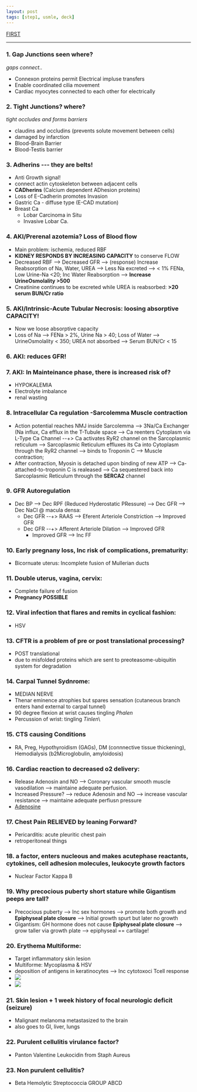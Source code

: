 ```yaml
---
layout: post
tags: [step1, usmle, deck]
---
```


[FIRST](../Deck-step1-all-subjects/)

-----


### 1. Gap Junctions seen where? 

_gaps connect.._
- Connexon proteins permit Electrical impluse transfers
- Enable coordinated cilia movement
- Cardiac myocytes connected to each other for electrically

### 2. Tight Junctions? where?

_tight occludes and forms barriers_

- claudins and occludins (prevents solute movement between cells)
- damaged by infarction
- Blood-Brain Barrier 
- Blood-Testis barrier

### 3. Adherins --- they are belts!

- Anti Growth signal! 
- connect actin cytoskeleton between adjacent cells
- __CADherins__ (Calcium dependent ADhesion proteins)
- Loss of E-Cadherin promotes Invasion
- Gastric Ca - diffuse type (E-CAD mutation)
- Breast Ca
    - Lobar Carcinoma in Situ
    - Invasive Lobar Ca.

### 4. AKI/Prerenal azotemia? Loss of Blood flow

- Main problem: ischemia, reduced RBF
- __KIDNEY RESPONDS BY INCREASING CAPACITY__ to conserve FLOW
- Decreased RBF --> Decreased GFR --> (response) Increase Reabsorption of Na, Water, UREA --> Less Na excreted --> < 1% FENa, Low Urine-Na <20; Inc Water Reabsorption --> __Increase UrineOsmolality >500__ 
- Creatinine continues to be excreted while UREA is reabsorbed: __>20 serum BUN/Cr ratio__

### 5. AKI/Intrinsic-Acute Tubular Necrosis: loosing absorptive CAPACITY!

- Now we loose absorptive capacity
- Loss of Na --> FENa > 2%, Urine Na > 40; Loss of  Water --> UrineOsmolality < 350; UREA not absorbed -->  Serum BUN/Cr < 15


### 6. AKI: reduces GFR!

### 7. AKI: In Mainteinance phase, there is increased risk of?

- HYPOKALEMIA
- Electrolyte imbalance
- renal wasting

### 8. Intracellular Ca regulation -Sarcolemma Muscle contraction

- Action potential reaches NMJ inside Sarcolemma --> 3Na/Ca Exchanger (Na influx, Ca efflux in the T-Tubule space --> Ca reenters Cytoplasm via L-Type Ca Channel --+> Ca activates RyR2 channel on the Sarcoplasmic reticulum --> Sarcoplasmic Reticulum effluxes its Ca into Cytoplasm through the RyR2 channel --> binds to Troponin C --> Muscle contraction;
- After contraction, Myosin is detached upon binding of new ATP --> Ca-attached-to-troponin C is realeased --> Ca sequestered back into Sarcoplasmic Reticulum through the __SERCA2__ channel

### 9. GFR Autoregulation

- Dec BP --> Dec RPF (Reduced Hyderostatic PRessure) --> Dec GFR --> Dec NaCl @ macula densa:
    - Dec GFR --+> RAAS --> Eferent Arteriole Constriction --> Improved  GFR
    - Dec GFR --+> Afferent Arteriole Dilation --> Improved  GFR
        - Improved GFR --> Inc FF



### 10. Early pregnany loss, Inc risk of complications, prematurity:

- Bicornuate uterus: Incomplete fusion of Mullerian ducts

### 11. Double uterus, vagina, cervix:

- Complete failure of fusion
- __Pregnancy POSSIBLE__

### 12. Viral infection that flares and remits in cyclical fashion: 

- HSV

### 13. CFTR is a problem of pre or post translational processing?

- POST translational
- due to misfolded proteins which are sent to preoteasome-ubiquitin system for degradation

### 14. Carpal Tunnel Sydnrome: 

- MEDIAN NERVE
- Thenar eminence atrophies but spares sensation (cutaneous branch enters hand external to carpal tunnel)
- 90 degree flexion at wrist causes tingling *Phalen*
- Percussion of wrist: tingling *Tinlen*\

### 15. CTS causing Conditions

- RA, Preg, Hypothyroidism (GAGs), DM (connnective tissue thickening), Hemodialysis (b2Microglobulin, amyloidosis)

### 16. Cardiac reaction to decreased o2 delivery:

- Release Adenosin and NO --> Coronary vascular smooth muscle vasodilation --> maintaine adequate perfusion. 
- Increased Pressure? --> reduce Adenosin and NO --> increase vascular resistance --> maintaine adequate perfiusn pressure
- [Adenosine](../Drug_Adenosine_Action/)

### 17. Chest Pain RELIEVED by leaning Forward?

- Pericarditis: acute pleuritic chest pain 
- retroperitoneal things


### 18. a factor, enters nucleous and makes acutephase reactants, cytokines, cell adhesion molecules, leukocyte growth factors

- Nuclear Factor Kappa B 


### 19. Why precocious puberty short stature while Gigantism peeps are tall?

- Precocious puberty --> Inc sex hormones --> promote both growth and **Epiphyseal plate closure** --> Initial growth spurt but later no growth
- Gigantism: GH hormone does not cause **Epiphyseal plate closure** --> grow taller via growth plate --> epiphyseal == cartilage!

### 20. Erythema Multiforme:

- Target inflammatory skin lesion
- Multiforme: Mycoplasma & HSV
- deposition of antigens in keratinocytes --> Inc cytotoxoci Tcell response
- ![](https://img.brainkart.com/extra2/QSmdfhI.jpg)
- ![](https://www.anatomynote.com/wp-content/uploads/2020/02/19521/Erythema-Multiforme-on-the-body.jpg)

### 21. Skin lesion + 1 week history of focal neurologic deficit (seizure)

- Malignant melanoma metastasized to the brain
- also goes to GI, liver, lungs

### 22. Purulent cellulitis virulance factor?

- Panton Valentine Leukocidin from Staph Aureus

### 23. Non purulent cellulitis?

- Beta Hemolytic Streptococcia GROUP ABCD


